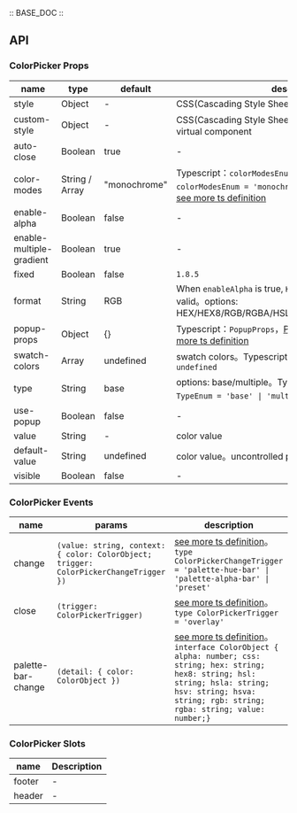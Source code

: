 :: BASE_DOC ::

## API

### ColorPicker Props

name | type | default | description | required
-- | -- | -- | -- | --
style | Object | - | CSS(Cascading Style Sheets) | N
custom-style | Object | - | CSS(Cascading Style Sheets)，used to set style on virtual component | N
auto-close | Boolean | true | \- | N
color-modes | String / Array | "monochrome" | Typescript：`colorModesEnum \| colorModesEnum[] ` `type colorModesEnum = 'monochrome' \| 'linear-gradient'`。[see more ts definition](https://github.com/Tencent/tdesign-miniprogram/blob/develop/packages/components/color-picker/type.ts) | N
enable-alpha | Boolean | false | \- | N
enable-multiple-gradient | Boolean | true | \- | N
fixed | Boolean | false | `1.8.5` | N
format | String | RGB | When `enableAlpha` is true, `HEX8/RGBA/HSLA/HSVA` are valid。options: HEX/HEX8/RGB/RGBA/HSL/HSLA/HSV/HSVA/CMYK/CSS | N
popup-props | Object | {} | Typescript：`PopupProps`，[Popup API Documents](./popup?tab=api)。[see more ts definition](https://github.com/Tencent/tdesign-miniprogram/blob/develop/packages/components/color-picker/type.ts) | N
swatch-colors | Array | undefined | swatch colors。Typescript：`Array<string> \| null \| undefined` | N
type | String | base | options: base/multiple。Typescript：`TypeEnum ` `type TypeEnum = 'base' \| 'multiple'`。[see more ts definition](https://github.com/Tencent/tdesign-miniprogram/blob/develop/packages/components/color-picker/type.ts) | N
use-popup | Boolean | false | \- | N
value | String | - | color value | N
default-value | String | undefined | color value。uncontrolled property | N
visible | Boolean | false | \- | N

### ColorPicker Events

name | params | description
-- | -- | --
change | `(value: string, context: { color: ColorObject; trigger: ColorPickerChangeTrigger })` | [see more ts definition](https://github.com/Tencent/tdesign-miniprogram/blob/develop/packages/components/color-picker/type.ts)。<br/>`type ColorPickerChangeTrigger = 'palette-hue-bar' \| 'palette-alpha-bar' \| 'preset' `<br/>
close | `(trigger: ColorPickerTrigger)` | [see more ts definition](https://github.com/Tencent/tdesign-miniprogram/blob/develop/packages/components/color-picker/type.ts)。<br/>`type ColorPickerTrigger = 'overlay'`<br/>
palette-bar-change | `(detail: { color: ColorObject })` | [see more ts definition](https://github.com/Tencent/tdesign-miniprogram/blob/develop/packages/components/color-picker/type.ts)。<br/>`interface ColorObject { alpha: number; css: string; hex: string; hex8: string; hsl: string; hsla: string; hsv: string; hsva: string; rgb: string; rgba: string; value: number;}`<br/>

### ColorPicker Slots

name | Description
-- | --
footer | \-
header | \-
